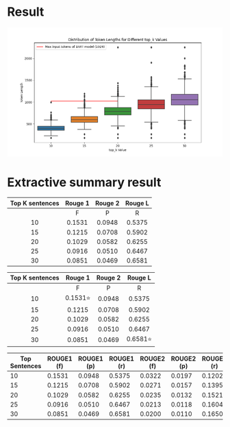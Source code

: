 # Result 
<p align="center"><img src="ranking_prototype/my_custom_boxplot.png"></p>


# Extractive summary result

| Top K sentences |           Rouge 1           |           Rouge 2          |          Rouge L          |
|:---------------:|:---------------------------:|:--------------------------:|:-------------------------:|
|                 |      F      |  P   |   R    |     F     |   P  |   R     |     F     |  P   |   R    |
|       10        |   0.1531    |0.0948| 0.5375 |  0.0322   |0.0197| 0.1202  |  0.0937   |0.0573| 0.3510  |
|       15        |   0.1215    |0.0708| 0.5902 |  0.0271   |0.0157| 0.1395  |  0.0748   |0.0432| 0.3883  |
|       20        |   0.1029    |0.0582| 0.6255 |  0.0235   |0.0132| 0.1521  |  0.0637   |0.0357| 0.4140  |
|       25        |   0.0916    |0.0510| 0.6467 |  0.0213   |0.0118| 0.1604  |  0.0569   |0.0314| 0.4300  |
|       30        |   0.0851    |0.0469| 0.6581 |  0.0200   |0.0110| 0.1650  |  0.0529   |0.0290| 0.4395  |

| Top K sentences |           Rouge 1           |           Rouge 2          |          Rouge L          |
|:---------------:|:---------------------------:|:--------------------------:|:-------------------------:|
|                 |      F      |  P   |   R    |     F     |   P  |   R     |     F     |  P   |   R    |
|       10        |   0.1531:star: |0.0948| 0.5375 |  0.0322:star: |0.0197:star:| 0.1202:star:  |  0.0937:star:   |0.0573:star:| 0.3510  |
|       15        |   0.1215    |0.0708| 0.5902 |  0.0271   |0.0157| 0.1395  |  0.0748   |0.0432| 0.3883  |
|       20        |   0.1029    |0.0582| 0.6255 |  0.0235   |0.0132| 0.1521  |  0.0637   |0.0357| 0.4140  |
|       25        |   0.0916    |0.0510| 0.6467 |  0.0213   |0.0118| 0.1604  |  0.0569   |0.0314| 0.4300  |
|       30        |   0.0851    |0.0469| 0.6581:star: |  0.0200   |0.0110| 0.1650:star:  |  0.0529   |0.0290| 0.4395:star:  |


| Top Sentences | ROUGE1 (f)   | ROUGE1 (p)  | ROUGE1 (r)  | ROUGE2 (f)   | ROUGE2 (p)  | ROUGE2 (r)  | ROUGEL (f)  | ROUGEL (p)  | ROUGEL (r)  |
|---------------|--------------|-------------|-------------|--------------|-------------|-------------|-------------|-------------|-------------|
| 10            | 0.1531       | 0.0948      | 0.5375      | 0.0322       | 0.0197      | 0.1202      | 0.0937      | 0.0573      | 0.3510      |
| 15            | 0.1215       | 0.0708      | 0.5902      | 0.0271       | 0.0157      | 0.1395      | 0.0748      | 0.0432      | 0.3883      |
| 20            | 0.1029       | 0.0582      | 0.6255      | 0.0235       | 0.0132      | 0.1521      | 0.0637      | 0.0357      | 0.4140      |
| 25            | 0.0916       | 0.0510      | 0.6467      | 0.0213       | 0.0118      | 0.1604      | 0.0569      | 0.0314      | 0.4300      |
| 30            | 0.0851       | 0.0469      | 0.6581      | 0.0200       | 0.0110      | 0.1650      | 0.0529      | 0.0290      | 0.4395      |


<!-- 2023-09-17 00:25:45 [INFO]: ROUGE scores for top 10 sentences:
2023-09-17 00:25:45 [INFO]: Overall ROUGE1: {'f': 0.15305553348282447, 'p': 0.09476489390322325, 'r': 0.5375393365639517}
2023-09-17 00:25:45 [INFO]: Overall ROUGE2: {'f': 0.032161322861958455, 'p': 0.01973848147212765, 'r': 0.12023009201220831}
2023-09-17 00:25:45 [INFO]: Overall ROUGEL: {'f': 0.09373635842102661, 'p': 0.05729930631466032, 'r': 0.35100726252745806}

2023-09-17 00:25:45 [INFO]: Using default tokenizer.
2023-09-17 00:26:00 [INFO]: ROUGE scores for top 15 sentences:
2023-09-17 00:26:00 [INFO]: Overall ROUGE1: {'f': 0.12149252693177988, 'p': 0.07079496148624415, 'r': 0.5901965421707518}
2023-09-17 00:26:00 [INFO]: Overall ROUGE2: {'f': 0.027053842214719268, 'p': 0.01565248411519586, 'r': 0.13953296507202526}
2023-09-17 00:26:00 [INFO]: Overall ROUGEL: {'f': 0.07480496608406341, 'p': 0.04317980702281872, 'r': 0.38827646414265543}

2023-09-17 00:26:00 [INFO]: Using default tokenizer.
2023-09-17 00:26:20 [INFO]: ROUGE scores for top 20 sentences:
2023-09-17 00:26:20 [INFO]: Overall ROUGE1: {'f': 0.10289406636023737, 'p': 0.05817627446695529, 'r': 0.6254500873038324}
2023-09-17 00:26:20 [INFO]: Overall ROUGE2: {'f': 0.023499827342148505, 'p': 0.013201836557970519, 'r': 0.15210242300662405}
2023-09-17 00:26:20 [INFO]: Overall ROUGEL: {'f': 0.06368274200417041, 'p': 0.03572825025903921, 'r': 0.41396932285264204}

2023-09-17 00:26:20 [INFO]: Using default tokenizer.
2023-09-17 00:26:43 [INFO]: ROUGE scores for top 25 sentences:
2023-09-17 00:26:43 [INFO]: Overall ROUGE1: {'f': 0.09157385264647767, 'p': 0.050952672995538434, 'r': 0.6466505550025012}
2023-09-17 00:26:43 [INFO]: Overall ROUGE2: {'f': 0.02133923477003398, 'p': 0.011802139683437478, 'r': 0.16042540301997463}
2023-09-17 00:26:43 [INFO]: Overall ROUGEL: {'f': 0.05686104702637608, 'p': 0.031418476067021216, 'r': 0.4300415561037496}

2023-09-17 00:26:43 [INFO]: Using default tokenizer.
2023-09-17 00:27:09 [INFO]: ROUGE scores for top 30 sentences:
2023-09-17 00:27:09 [INFO]: Overall ROUGE1: {'f': 0.08505767945488014, 'p': 0.04693360386512862, 'r': 0.6580925162316399}
2023-09-17 00:27:09 [INFO]: Overall ROUGE2: {'f': 0.02001923392007285, 'p': 0.010980648281181376, 'r': 0.1649593806873701}
2023-09-17 00:27:09 [INFO]: Overall ROUGEL: {'f': 0.052929236170548226, 'p': 0.02901261300094679, 'r': 0.4394664821286527} -->